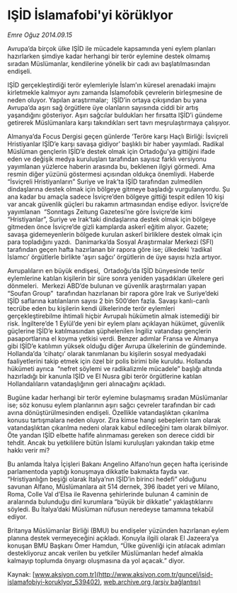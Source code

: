 # IŞİD İslamafobi'yi körüklyor

*Emre Oğuz 2014.09.15*

<div class="pNewsDetailMainContent ctx_content" itemprop="articleBody">
 <p>
  Avrupa’da birçok ülke IŞİD ile mücadele kapsamında yeni eylem planları hazırlarken şimdiye kadar herhangi bir terör eylemine destek olmamış sıradan Müslümanlar, kendilerine yönelik bir cadı avı başlatılmasından endişeli.
 </p>
 <p>
  IŞİD gerçekleştirdiği terör eylemleriyle İslam’ın küresel arenadaki imajını kirletmekle kalmıyor aynı zamanda İslamofobik çevrelerin birleşmesine de neden oluyor. Yapılan araştırmalar;  IŞİD’in ortaya çıkışından bu yana Avrupa’da aşırı sağ örgütlere üye olanların sayısında ciddi bir artış yaşandığını gösteriyor. Aşırı sağcılar buldukları her fırsatta IŞİD’i gündeme getirerek Müslümanlara karşı takındıkları sert tavrı meşrulaştırmaya çalışıyor.
 </p>
 <p>
  Almanya’da Focus Dergisi geçen günlerde ‘Teröre karşı Haçlı Birliği: İsviçreli Hristiyanlar IŞİD’e karşı savaşa gidiyor’ başlıklı bir haber yayımladı. Radikal Müslüman gençlerin IŞİD’e destek olmak için Ortadoğu’ya gittiğini ifade eden ve değişik medya kuruluşları tarafından sayısız farklı versiyonu yayımlanan yüzlerce haberin arasında bu, beklenen ilgiyi görmedi. Ama resmin diğer yüzünü göstermesi açısından oldukça önemliydi. Haberde “İsviçreli Hristiyanların” Suriye ve Irak’ta IŞİD tarafından zulmedilen dindaşlarına destek olmak için bölgeye gitmeye başladığı vurgulanıyordu. Şu ana kadar bu amaçla sadece İsviçre’den bölgeye gittiği tespit edilen 10 kişi var ancak güvenlik güçleri bu rakamın artmasından endişe ediyor. İsviçre’de yayımlanan  “Sonntags Zeitung Gazetesi’ne göre İsviçre’de kimi “Hristiyanlar”, Suriye ve Irak’taki dindaşlarına destek olmak için bölgeye gitmeden önce İsviçre’de gizli kamplarda askerî eğitim alıyor. Gazete; savaşa gidemeyenlerin bölgede kurulan askerî birliklere destek olmak için para topladığını yazdı.  Danimarka’da Sosyal Araştırmalar Merkezi (SFI) tarafından geçen hafta hazırlanan bir rapora göre ise; ülkedeki ‘radikal İslamcı’ örgütlerle birlikte ‘aşırı sağcı’ örgütlerin de üye sayısı hızla artıyor.
 </p>
 <p>
  Avrupalıların en büyük endişesi,  Ortadoğu’da IŞİD bünyesinde terör eylemlerine katılan kişilerin bir süre sonra yeniden yaşadıkları ülkelere geri dönmeleri.  Merkezi ABD’de bulunan ve güvenlik araştırmaları yapan “Soufan Group”  tarafından hazırlanan bir rapora göre Irak ve Suriye’deki IŞİD saflarına katılanların sayısı 2 bin 500’den fazla. Savaşı kanlı-canlı tecrübe eden bu kişilerin kendi ülkelerinde terör eylemleri gerçekleştirebilme ihtimali hiçbir Avrupalı hükümetin almak istemediği bir risk. İngiltere’de 1 Eylül’de yeni bir eylem planı açıklayan hükümet, güvenlik güçlerine IŞİD’e katılmasından şüphelenilen İngiliz vatandaşı gençlerin pasaportlarına el koyma yetkisi verdi. Benzer adımlar Fransa ve Almanya gibi IŞİD’e katılımın yüksek olduğu diğer Avrupa ülkelerinin de gündeminde. Hollanda’da ‘cihatçı’ olarak tanımlanan bu kişilerin sosyal medyadaki faaliyetlerini takip etmek için özel bir polis birimi bile kuruldu. Hollanda hükümeti ayrıca  “nefret söylemi ve radikalizmle mücadele” başlığı altında hazırladığı bir kanunla IŞİD ve El Nusra gibi terör örgütlerine katılan Hollandalıların vatandaşlığının geri alınacağını açıkladı.
 </p>
 <p>
  Bugüne kadar herhangi bir terör eylemine bulaşmamış sıradan Müslümanlar ise; söz konusu eylem planlarının aşırı sağcı çevreler tarafından bir cadı avına dönüştürülmesinden endişeli. Özellikle vatandaşlıktan çıkarılma konusu tartışmalara neden oluyor. Zira kimse hangi sebeplerin tam olarak vatandaşlıktan çıkarılma nedeni olarak kabul edileceğini tam olarak bilmiyor. Öte yandan IŞİD elbette hafife alınmaması gereken son derece ciddi bir tehdit. Ancak bu yetkililere bütün İslami kuruluşları yakından takip etme hakkı verir mi?
 </p>
 <p>
  Bu anlamda İtalya İçişleri Bakanı Angelino Alfano’nun geçen hafta içerisinde parlamentoda yaptığı konuşmaya dikkatle bakmakta fayda var. “Hristiyanlığın beşiği olarak İtalya’nın IŞİD’in birinci hedefi” olduğunu savunan Alfano, Müslümanlara ait 514 dernek, 396 ibadet yeri ve Milano, Roma, Colle Val d’Elsa ile Ravenna şehirlerinde bulunan 4 caminin de aralarında bulunduğu dinî kurumlara “büyük bir dikkatle” yaklaştıklarını söyledi. Bu İtalya’daki Müslüman nüfusun neredeyse tamamına tekabül ediyor.
 </p>
 <p>
  Britanya Müslümanlar Birliği (BMU) bu endişeler yüzünden hazırlanan eylem planına destek vermeyeceğini açıkladı. Konuyla ilgili olarak El Jazeera’ya konuşan BMU Başkanı Ömer Hamdun, “Ülke güvenliği için atılacak adımları destekliyoruz ancak verilen bu yetkiler Müslümanları hedef almakla kalmayıp toplumda önyargı oluşmasına da yol açacak.” diyor.
 </p>
</div>


Kaynak: [www.aksiyon.com.tr](http://www.aksiyon.com.tr/guncel/isid-islamafobiyi-koruklyor_539402), [web.archive.org (arşiv bağlantısı)](http://web.archive.org/web/20151223183828/http://www.aksiyon.com.tr/guncel/isid-islamafobiyi-koruklyor_539402)
